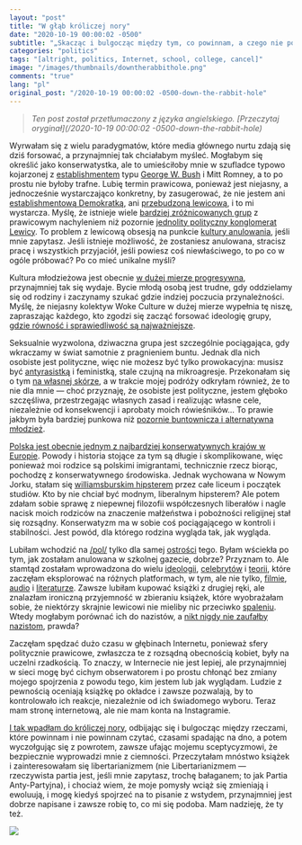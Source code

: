 ```yaml
---
layout: "post"
title: "W głąb króliczej nory"
date: "2020-10-19 00:00:02 -0500"
subtitle: "„Skacząc i bulgocząc między tym, co powinnam, a czego nie powinnam czytać, czasami spadając na dno, by potem się z niego wydostać...”"
categories: "politics"
tags: "[altright, politics, Internet, school, college, cancel]"
image: "/images/thumbnails/downtherabbithole.png"
comments: "true"
lang: "pl"
original_post: "/2020-10-19 00:00:02 -0500-down-the-rabbit-hole"
---
```


> *Ten post został przetłumaczony z języka angielskiego. [Przeczytaj oryginał](/2020-10-19 00:00:02 -0500-down-the-rabbit-hole)*

Wyrwałam się z wielu paradygmatów, które media głównego nurtu zdają się dziś forsować, a przynajmniej tak chciałabym myśleć. Mogłabym się określić jako konserwatystka, ale to umieściłoby mnie w szufladce typowo kojarzonej z <a href="https://patriotpost.us/alexander/41195-who-are-the-establishment-republicans-2016-03-09" target="_blank">establishmentem</a> typu <a href="http://assets.press.princeton.edu/chapters/s9302.pdf" target="_blank">George W. Bush</a> i Mitt Romney, a to po prostu nie byłoby trafne. Lubię termin prawicowa, ponieważ jest niejasny, a jednocześnie wystarczająco konkretny, by zasugerować, że nie jestem ani <a href="https://www.theatlantic.com/ideas/archive/2020/03/regular-democrats-are-just-fine-establishment/607417/" target="_blank">establishmentową Demokratką</a>, ani <a href="https://en.wikipedia.org/wiki/Woke" target="_blank">przebudzoną lewicową</a>, i to mi wystarcza. Myślę, że istnieje wiele <a href="https://www.theatlantic.com/ideas/archive/2018/10/trump-alt-right-twitter/574219/" target="_blank">bardziej zróżnicowanych grup</a> z prawicowym nachyleniem niż pozornie <a href="https://medium.com/@GappyTales/the-rise-of-the-authoritarian-left-2ed8a1a94e6d" target="_blank">jednolity polityczny konglomerat Lewicy</a>. To problem z lewicową obsesją na punkcie <a href="https://www.nytimes.com/2019/10/31/style/cancel-culture.html" target="_blank">kultury anulowania</a>, jeśli mnie zapytasz. Jeśli istnieje możliwość, że zostaniesz anulowana, stracisz pracę i wszystkich przyjaciół, jeśli powiesz coś niewłaściwego, to po co w ogóle próbować? Po co mieć unikalne myśli?<!-- more -->

Kultura młodzieżowa jest obecnie <a href="https://www.nationalreview.com/2019/03/college-indoctrination-leftism-rampant/" target="_blank">w dużej mierze progresywna</a>, przynajmniej tak się wydaje. Bycie młodą osobą jest trudne, gdy oddzielamy się od rodziny i zaczynamy szukać gdzie indziej poczucia przynależności. Myślę, że niejasny kolektyw Woke Culture w dużej mierze wypełnia tę niszę, zapraszając każdego, kto zgodzi się zacząć forsować ideologię grupy, <a href="https://dividedwefall.com/2018/07/15/the-righteous-mind-moral-foundations-theory/" target="_blank">gdzie równość i sprawiedliwość są najważniejsze</a>.

Seksualnie wyzwolona, dziwaczna grupa jest szczególnie pociągająca, gdy wkraczamy w świat samotnie z pragnieniem buntu. Jednak dla nich osobiste jest polityczne, więc nie możesz być tylko prowokacyjna: musisz być <a href="https://www.businessinsider.com/it-is-not-enough-to-not-be-racist-in-america-you-must-be-anti-racist-2020-6" target="_blank">antyrasistką</a> i feministką, stale czujną na mikroagresje. Przekonałam się o tym <a href="{{ site.url }}/politics/2020/07/09/how-to-be-every-ist-in-the-book/" target="_blank">na własnej skórze</a>, a w trakcie mojej podróży odkryłam również, że to nie dla mnie — choć przyznaję, że osobiste jest polityczne, jestem głęboko szczęśliwa, przestrzegając własnych zasad i realizując własne cele, niezależnie od konsekwencji i aprobaty moich rówieśników... To prawie jakbym była bardziej punkowa niż <a href="https://en.wikipedia.org/wiki/The_Rebel_Sell" target="_blank">pozornie buntownicza i alternatywna młodzież</a>.

<a href="https://novaramedia.com/2020/07/24/why-is-poland-so-conservative/" target="_blank">Polska jest obecnie jednym z najbardziej konserwatywnych krajów w Europie</a>. Powody i historia stojące za tym są długie i skomplikowane, więc ponieważ moi rodzice są polskimi imigrantami, technicznie rzecz biorąc, pochodzę z konserwatywnego środowiska. Jednak wychowana w Nowym Jorku, stałam się <a href="https://www.nytimes.com/2013/05/02/fashion/williamsburg.html" target="_blank">williamsburskim hipsterem</a> przez całe liceum i początek studiów. Kto by nie chciał być modnym, liberalnym hipsterem? Ale potem zdałam sobie sprawę z niepewnej filozofii współczesnych liberałów i nagle nacisk moich rodziców na znaczenie małżeństwa i pobożności religijnej stał się rozsądny. Konserwatyzm ma w sobie coś pociągającego w kontroli i stabilności. Jest powód, dla którego rodzina wygląda tak, jak wygląda.

Lubiłam wchodzić na <a href="https://boards.4chan.org/pol/" target="_blank">/pol/</a> tylko dla samej <a href="https://knowyourmeme.com/memes/edgy" target="_blank">ostrości</a> tego. Byłam wściekła po tym, jak zostałam anulowana w szkolnej gazecie, dobrze? Przyznam to. Ale stamtąd zostałam wprowadzona do wielu <a href="https://en.wikipedia.org/wiki/Anarcho-primitivism" target="_blank">ideologii</a>, <a href="https://en.wikipedia.org/wiki/Jordan_Peterson" target="_blank">celebrytów</a> i <a href="https://en.wikipedia.org/wiki/QAnon" target="_blank">teorii</a>, które zaczęłam eksplorować na różnych platformach, w tym, ale nie tylko, <a href="https://www.bitchute.com/" target="_blank">filmie</a>, <a href="https://www.youtube.com/channel/UCLwNTXWEjVd2qIHLcXxQWxA" target="_blank">audio</a> i <a href="https://en.wikipedia.org/wiki/The_Bell_Curve" target="_blank">literaturze</a>. Zawsze lubiłam kupować książki z drugiej ręki, ale znalazłam ironiczną przyjemność w zbieraniu książek, które wyobrażałam sobie, że niektórzy skrajnie lewicowi nie mieliby nic przeciwko <a href="https://en.wikipedia.org/wiki/Nazi_book_burnings" target="_blank">spaleniu</a>. Wtedy mogłabym porównać ich do nazistów, a <a href="https://en.wikipedia.org/wiki/Reductio_ad_Hitlerum" target="_blank">nikt nigdy nie zaufałby nazistom</a>, prawda?

Zaczęłam spędzać dużo czasu w głębinach Internetu, ponieważ sfery politycznie prawicowe, zwłaszcza te z rozsądną obecnością kobiet, były na uczelni rzadkością. To znaczy, w Internecie nie jest lepiej, ale przynajmniej w sieci mogę być cichym obserwatorem i po prostu chłonąć bez zmiany mojego spojrzenia z powodu tego, kim jestem lub jak wyglądam. Ludzie z pewnością oceniają książkę po okładce i zawsze pozwalają, by to kontrolowało ich reakcje, niezależnie od ich świadomego wyboru. Teraz mam stronę internetową, ale nie mam konta na Instagramie.

<a href="https://www.youtube.com/watch?v=pHte24GGHD4" target="_blank">I tak wpadłam do króliczej nory</a>, odbijając się i bulgocząc między rzeczami, które powinnam i nie powinnam czytać, czasami spadając na dno, a potem wyczołgując się z powrotem, zawsze ufając mojemu sceptycyzmowi, że bezpiecznie wyprowadzi mnie z ciemności. Przeczytałam mnóstwo książek i zainteresowałam się libertarianizmem (nie Libertarianizmem — rzeczywista partia jest, jeśli mnie zapytasz, trochę bałaganem; to jak Partia Anty-Partyjna), i chociaż wiem, że moje pomysły wciąż się zmieniają i ewoluują, i mogę kiedyś spojrzeć na to pisanie z wstydem, przynajmniej jest dobrze napisane i zawsze robię to, co mi się podoba. Mam nadzieję, że ty też.

<img src="/images/downtherabbithole.png" style="margin: auto; max-width: 50%;">